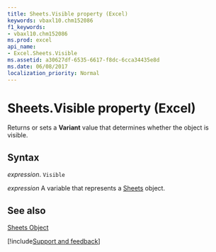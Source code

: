 ```yaml
---
title: Sheets.Visible property (Excel)
keywords: vbaxl10.chm152086
f1_keywords:
- vbaxl10.chm152086
ms.prod: excel
api_name:
- Excel.Sheets.Visible
ms.assetid: a30627df-6535-6617-f8dc-6cca34435e8d
ms.date: 06/08/2017
localization_priority: Normal
---
```



# Sheets.Visible property (Excel)

Returns or sets a  **Variant** value that determines whether the object is visible.


## Syntax

_expression_. `Visible`

_expression_ A variable that represents a [Sheets](./Excel.Sheets.md) object.


## See also


[Sheets Object](Excel.Sheets.md)

[!include[Support and feedback](~/includes/feedback-boilerplate.md)]